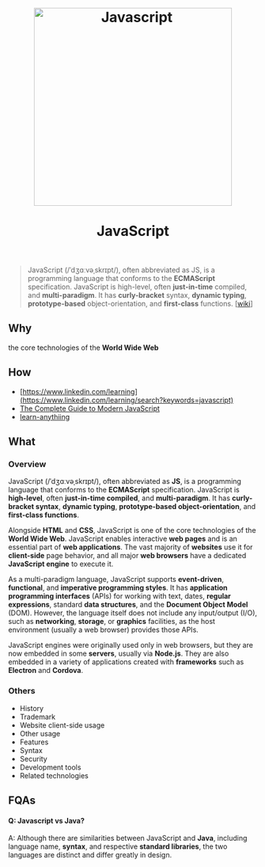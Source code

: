 
<h1 align="center">
<br>
  <a href="https://www.wikiwand.com/en/JavaScript"><img src="https://i.imgur.com/3JRaHWU.png" alt="Javascript" width=400">
  </a>
  <br><br>
  JavaScript
  <br><br>
</h1>


> JavaScript (/ˈdʒɑːvəˌskrɪpt/), often abbreviated as JS, is a programming language that conforms to the **ECMAScript** specification. JavaScript is high-level, often **just-in-time** compiled, and **multi-paradigm**. It has **curly-bracket** syntax, **dynamic typing**, **prototype-based** object-orientation, and **first-class** functions. [[wiki](https://www.wikiwand.com/en/JavaScript)]

## Why 

the core technologies of the **World Wide Web**

## How 

* [https://www.linkedin.com/learning](https://www.linkedin.com/learning/search?keywords=javascript)
* [The Complete Guide to Modern JavaScript](https://www.educative.io/courses/complete-guide-to-modern-javascript)
* [learn-anythiing](https://learn-anything.xyz/programming/programming-languages/javascript)

## What

### Overview 

JavaScript (/ˈdʒɑːvəˌskrɪpt/), often abbreviated as **JS**, is a programming language that conforms to the **ECMAScript** specification. JavaScript is **high-level**, often **just-in-time compiled**, and **multi-paradigm**. It has **curly-bracket syntax**, **dynamic typing**, **prototype-based object-orientation**, and **first-class functions**.

Alongside **HTML** and **CSS**, JavaScript is one of the core technologies of the **World Wide Web**. JavaScript enables interactive **web pages** and is an essential part of **web applications**. The vast majority of **websites** use it for **client-side** page behavior, and all major **web browsers** have a dedicated **JavaScript engine** to execute it.

As a multi-paradigm language, JavaScript supports **event-driven**, **functional**, and **imperative programming styles**. It has **application programming interfaces** (APIs) for working with text, dates, **regular expressions**, standard **data structures**, and the **Document Object Model** (DOM). However, the language itself does not include any input/output (I/O), such as **networking**, **storage**, or **graphics** facilities, as the host environment (usually a web browser) provides those APIs.

JavaScript engines were originally used only in web browsers, but they are now embedded in some **servers**, usually via **Node.js**. They are also embedded in a variety of applications created with **frameworks** such as **Electron** and **Cordova**.

### Others

* History
* Trademark
* Website client-side usage
* Other usage
* Features
* Syntax
* Security
* Development tools
* Related technologies

## FQAs

#### Q: Javascript vs Java?

A: Although there are similarities between JavaScript and **Java**, including language name, **syntax**, and respective **standard libraries**, the two languages are distinct and differ greatly in design.